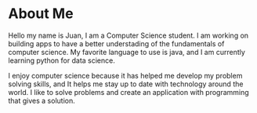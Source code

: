 
# **About Me**
Hello my name is Juan, I am a Computer Science student. I am working on building apps to have a better understading of the fundamentals of computer science. 
My favorite language to use is java, and I am currently learning python for data science. 


I enjoy computer science because it has helped me develop my problem solving skills, and It helps me stay up to date with technology around the world. I like to solve problems and create an application with programming that gives a solution.

